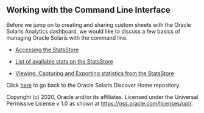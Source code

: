 ## Working with the Command Line Interface

Before we jump on to creating and sharing custom sheets with the Oracle Solaris Analytics dashboard, we would like to discuss a few basics of managing Oracle Solaris with the command line.

- [Accessing the StatsStore](accessingsolaris.md)

- [List of available stats on the StatsStore](solarislistofstats.md)

- [Viewing, Capturing and Exporting statistics from the StatsStore](capturestats.md)

  





Click [here](https://github.com/oracle/oraclesolaris-contrib) to go back to the Oracle Solaris Discover Home repository.



Copyright (c) 2020, Oracle and/or its affiliates.
 Licensed under the Universal Permissive License v 1.0 as shown at <https://oss.oracle.com/licenses/upl/>.
